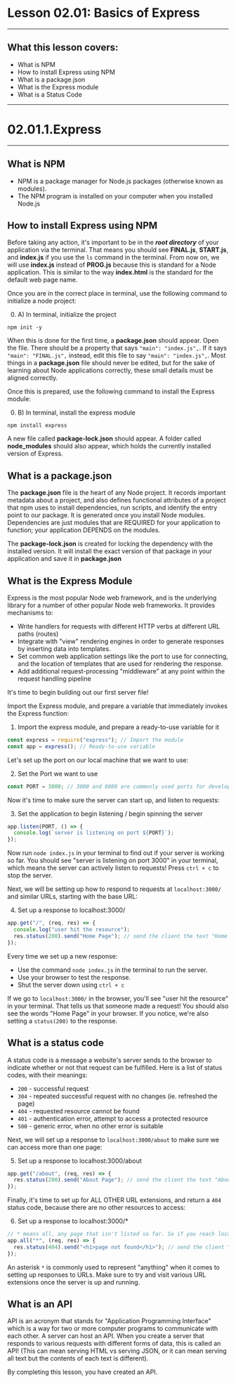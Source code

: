 # Lesson 02.01: Basics of Express
***

## What this lesson covers:
- What is NPM
- How to install Express using NPM
- What is a package.json
- What is the Express module
- What is a Status Code


***

# 02.01.1.Express

***

## What is NPM

- NPM is a package manager for Node.js packages (otherwise known as modules).
- The NPM program is installed on your computer when you installed Node.js

## How to install Express using NPM

Before taking any action, it's important to be in the _**root directory**_ of your application via the terminal. That means you should see **FINAL.js**, **START.js**, and **index.js** if you use the `ls` command in the terminal. From now on, we will use **index.js** instead of **PROG.js** because this is standard for a Node application. This is similar to the way **index.html** is the standard for the default web page name.

Once you are in the correct place in terminal, use the following command to initialize a node project:

0. A) In terminal, initialize the project
<!-- 0a. In terminal, initialize the project -->
```
npm init -y
```

When this is done for the first time, a **package.json** should appear. Open the file. There should be a property that says `"main": "index.js",`. If it says `"main": "FINAL.js",` instead, edit this file to say `"main": "index.js",`. Most things in a **package.json** file should never be edited, but for the sake of learning about Node applications correctly, these small details must be aligned correctly.

Once this is prepared, use the following command to install the Express module:

0. B) In terminal, install the express module
<!-- 0b. In terminal, install the express module -->
```
npm install express
```

A new file called **package-lock.json** should appear. A folder called **node_modules** should also appear, which holds the currently installed version of Express.

## What is a package.json

The **package.json** file is the heart of any Node project. It records important metadata about a project, and also defines functional attributes of a project that npm uses to install dependencies, run scripts, and identify the entry point to our package. It is generated once you install Node modules. Dependencies are just modules that are REQUIRED for your application to function; your application DEPENDS on the modules.

The **package-lock.json** is created for locking the dependency with the installed version. It will install the exact version of that package in your application and save it in **package.json**

## What is the Express Module

Express is the most popular Node web framework, and is the underlying library for a number of other popular Node web frameworks. It provides mechanisms to:

- Write handlers for requests with different HTTP verbs at different URL paths (routes)
- Integrate with "view" rendering engines in order to generate responses by inserting data into templates.
- Set common web application settings like the port to use for connecting, and the location of templates that are used for rendering the response.
- Add additional request-processing "middleware" at any point within the request handling pipeline

It's time to begin building out our first server file!

Import the Express module, and prepare a variable that immediately invokes the Express function:

1. Import the express module, and prepare a ready-to-use variable for it
<!-- 1. Import the express module, and prepare a ready-to-use variable for it -->
```js
const express = require("express"); // Import the module
const app = express(); // Ready-to-use variable
```

Let's set up the port on our local machine that we want to use:

2. Set the Port we want to use
<!-- 2. Set the Port we want to use -->
```js
const PORT = 3000; // 3000 and 8080 are commonly used ports for development
```

Now it's time to make sure the server can start up, and listen to requests:

3. Set the application to begin listening / begin spinning the server
<!-- 3. Set the application to begin listening / begin spinning the server -->
```js
app.listen(PORT, () => {
  console.log(`server is listening on port ${PORT}`);
});
```

Now run `node index.js` in your terminal to find out if your server is working so far. You should see "server is listening on port 3000" in your terminal, which means the server can actively listen to requests! Press `ctrl + c` to stop the server.

Next, we will be setting up how to respond to requests at `localhost:3000/` and similar URLs, starting with the base URL:

4. Set up a response to localhost:3000/
<!-- 4. Set up a response to localhost:3000/ -->
```js
app.get("/", (req, res) => {
  console.log("user hit the resource");
  res.status(200).send("Home Page"); // send the client the text "Home Page" with a success status
});
```

Every time we set up a new response:
- Use the command `node index.js` in the terminal to run the server.
- Use your browser to test the response. 
- Shut the server down using `ctrl + c`

If we go to `localhost:3000/` in the browser, you'll see "user hit the resource" in your terminal. That tells us that someone made a request! You should also see the words "Home Page" in your browser. If you notice, we're also setting a `status(200)` to the response.

## What is a status code

A status code is a message a website's server sends to the browser to indicate whether or not that request can be fulfilled. Here is a list of status codes, with their meanings:

- `200` - successful request
- `304` - repeated successful request with no changes (ie. refreshed the page)
- `404` - requested resource cannot be found
- `401` - authentication error, attempt to access a protected resource
- `500` - generic error, when no other error is suitable

Next, we will set up a response to `localhost:3000/about` to make sure we can access more than one page:

5. Set up a response to localhost:3000/about
<!-- 5. Set up a response to localhost:3000/about -->
```js
app.get("/about", (req, res) => {
  res.status(200).send("About Page"); // send the client the text "About Page" with a success status
});
```

Finally, it's time to set up for ALL OTHER URL extensions, and return a `404` status code, because there are no other resources to access:

6. Set up a response to localhost:3000/*
<!-- 6. Set up a response to localhost:3000/* -->
```js
// * means all, any page that isn't listed so far. So if you reach localhost:3000/* this should be the response 
app.all("*", (req, res) => {
  res.status(404).send("<h1>page not found</h1>"); // send the client "page not found" with a not found status
});
```

An asterisk `*` is commonly used to represent "anything" when it comes to setting up responses to URLs. Make sure to try and visit various URL extensions once the server is up and running.

## What is an API

API is an acronym that stands for "Application Programming Interface" which is a way for two or more computer programs to communicate with each other. A server can host an API. When you create a server that responds to various requests with different forms of data, this is called an API! (This can mean serving HTML vs serving JSON, or it can mean serving all text but the contents of each text is different).

By completing this lesson, you have created an API.
